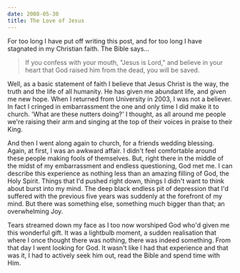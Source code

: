 ```yaml
---
date: 2008-05-30
title: The Love of Jesus
---
```

For too long I have put off writing this post, and for too long I have stagnated in my Christian faith. The Bible says...

> If you confess with your mouth, "Jesus is Lord," and believe in your heart that God raised him from the dead, you will be saved.

Well, as a basic statement of faith I believe that Jesus Christ is the way, the truth and the life of all humanity. He has given me abundant life, and given me new hope. When I returned from University in 2003, I was not a believer. In fact I cringed in embarrassment the one and only time I did make it to church. 'What are these nutters doing?' I thought, as all around me people we're raising their arm and singing at the top of their voices in praise to their King. 

And then I went along again to church, for a friends wedding blessing. Again, at first, I was an awkward affair. I didn't feel comfortable around these people making fools of themselves. But, right there in the middle of the midst of my embarrassment and endless questioning, God met me. I can describe this experience as nothing less than an amazing filling of God, the Holy Spirit. Things that I'd pushed right down, things I didn't want to think about burst into my mind. The deep black endless pit of depression that I'd suffered with the previous five years was suddenly at the forefront of my mind. But there was something else, something much bigger than that; an overwhelming Joy. 

Tears streamed down my face as I too now worshiped God who'd given me this wonderful gift. It was a lightbulb moment, a sudden realisation that where I once thought there was nothing, there was indeed something. From that day I went looking for God. It wasn't like I had that experience and that was it, I had to actively seek him out, read the Bible and spend time with Him. 